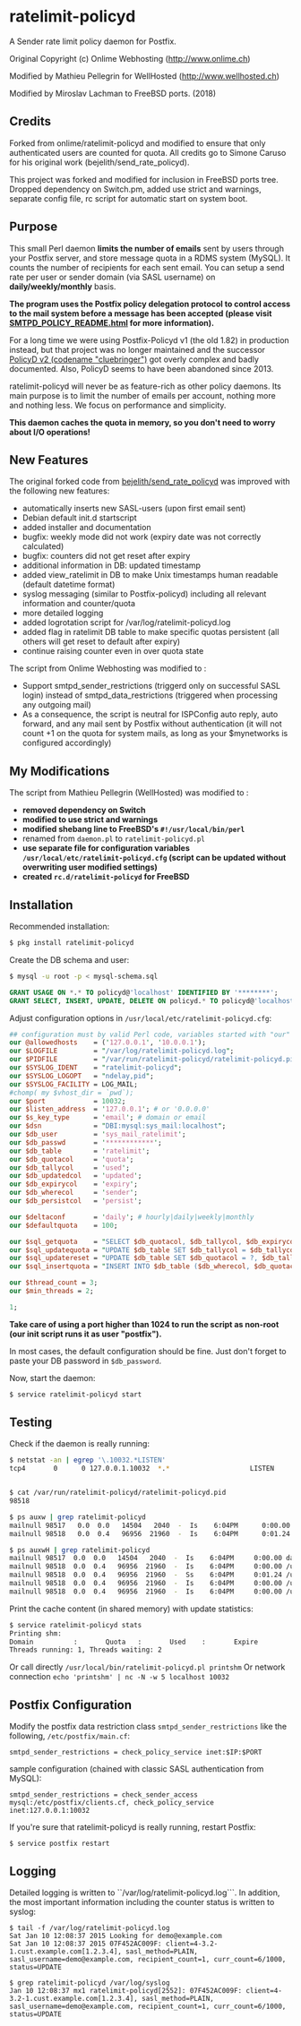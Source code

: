 # ratelimit-policyd

A Sender rate limit policy daemon for Postfix.

Original Copyright (c) Onlime Webhosting (http://www.onlime.ch)

Modified by Mathieu Pellegrin for WellHosted (http://www.wellhosted.ch)

Modified by Miroslav Lachman to FreeBSD ports. (2018)

## Credits

Forked from onlime/ratelimit-policyd and modified to ensure that only authenticated users are counted for quota. All credits go to Simone Caruso for his original work (bejelith/send_rate_policyd).

This project was forked and modified for inclusion in FreeBSD ports tree. Dropped dependency on Switch.pm, added use strict and warnings, separate config file, rc script for automatic start on system boot.

## Purpose

This small Perl daemon **limits the number of emails** sent by users through your Postfix server, and store message quota in a RDMS system (MySQL). It counts the number of recipients for each sent email. You can setup a send rate per user or sender domain (via SASL username) on **daily/weekly/monthly** basis.

**The program uses the Postfix policy delegation protocol to control access to the mail system before a message has been accepted (please visit [SMTPD_POLICY_README.html](http://www.postfix.org/SMTPD_POLICY_README.html) for more information).**

For a long time we were using Postfix-Policyd v1 (the old 1.82) in production instead, but that project was no longer maintained and the successor [PolicyD v2 (codename "cluebringer")](http://wiki.policyd.org/) got overly complex and badly documented. Also, PolicyD seems to have been abandoned since 2013.

ratelimit-policyd will never be as feature-rich as other policy daemons. Its main purpose is to limit the number of emails per account, nothing more and nothing less. We focus on performance and simplicity.

**This daemon caches the quota in memory, so you don't need to worry about I/O operations!**

## New Features

The original forked code from [bejelith/send_rate_policyd](https://github.com/bejelith/send_rate_policyd) was improved with the following new features:

- automatically inserts new SASL-users (upon first email sent)
- Debian default init.d startscript
- added installer and documentation
- bugfix: weekly mode did not work (expiry date was not correctly calculated)
- bugfix: counters did not get reset after expiry
- additional information in DB: updated timestamp
- added view_ratelimit in DB to make Unix timestamps human readable (default datetime format)
- syslog messaging (similar to Postfix-policyd) including all relevant information and counter/quota
- more detailed logging
- added logrotation script for /var/log/ratelimit-policyd.log
- added flag in ratelimit DB table to make specific quotas persistent (all others will get reset to default after expiry)
- continue raising counter even in over quota state

The script from Onlime Webhosting was modified to :
 - Support smtpd_sender_restrictions (triggerd only on successful SASL login) instead of smtpd_data_restrictions (triggered when processing any outgoing mail)
 - As a consequence, the script is neutral for ISPConfig auto reply, auto forward, and any mail sent by Postfix without authentication (it will not count +1 on the quota for system mails, as long as your $mynetworks is configured accordingly)

## My Modifications

The script from Mathieu Pellegrin (WellHosted) was modified to :
 - **removed dependency on Switch**
 - **modified to use strict and warnings**
 - **modified shebang line to FreeBSD's `#!/usr/local/bin/perl`**
 - renamed from `daemon.pl` to `ratelimit-policyd.pl`
 - **use separate file for configuration variables `/usr/local/etc/ratelimit-policyd.cfg` (script can be updated without overwriting user modified settings)**
 - **created `rc.d/ratelimit-policyd` for FreeBSD**

## Installation

Recommended installation:

```bash
$ pkg install ratelimit-policyd
```

Create the DB schema and user:

```bash
$ mysql -u root -p < mysql-schema.sql
```

```sql
GRANT USAGE ON *.* TO policyd@'localhost' IDENTIFIED BY '********';
GRANT SELECT, INSERT, UPDATE, DELETE ON policyd.* TO policyd@'localhost';
```

Adjust configuration options in ```/usr/local/etc/ratelimit-policyd.cfg```:

```perl
## configuration must by valid Perl code, variables started with "our"
our @allowedhosts    = ('127.0.0.1', '10.0.0.1');
our $LOGFILE         = "/var/log/ratelimit-policyd.log";
our $PIDFILE         = "/var/run/ratelimit-policyd/ratelimit-policyd.pid";
our $SYSLOG_IDENT    = "ratelimit-policyd";
our $SYSLOG_LOGOPT   = "ndelay,pid";
our $SYSLOG_FACILITY = LOG_MAIL;
#chomp( my $vhost_dir = `pwd`);
our $port            = 10032;
our $listen_address  = '127.0.0.1'; # or '0.0.0.0'
our $s_key_type      = 'email'; # domain or email
our $dsn             = "DBI:mysql:sys_mail:localhost";
our $db_user         = 'sys_mail_ratelimit';
our $db_passwd       = '************';
our $db_table        = 'ratelimit';
our $db_quotacol     = 'quota';
our $db_tallycol     = 'used';
our $db_updatedcol   = 'updated';
our $db_expirycol    = 'expiry';
our $db_wherecol     = 'sender';
our $db_persistcol   = 'persist';

our $deltaconf       = 'daily'; # hourly|daily|weekly|monthly
our $defaultquota    = 100;

our $sql_getquota    = "SELECT $db_quotacol, $db_tallycol, $db_expirycol, $db_persistcol FROM $db_table WHERE $db_wherecol = ? AND $db_quotacol > 0";
our $sql_updatequota = "UPDATE $db_table SET $db_tallycol = $db_tallycol + ?, $db_updatedcol = NOW(), $db_expirycol = ? WHERE $db_wherecol = ?";
our $sql_updatereset = "UPDATE $db_table SET $db_quotacol = ?, $db_tallycol = ?, $db_updatedcol = NOW(), $db_expirycol = ? WHERE $db_wherecol = ?";
our $sql_insertquota = "INSERT INTO $db_table ($db_wherecol, $db_quotacol, $db_tallycol, $db_expirycol) VALUES (?, ?, ?, ?)";

our $thread_count = 3;
our $min_threads = 2;

1;
```

**Take care of using a port higher than 1024 to run the script as non-root (our init script runs it as user "postfix").**

In most cases, the default configuration should be fine. Just don't forget to paste your DB password in ``$db_password``.

Now, start the daemon:

```bash
$ service ratelimit-policyd start
```

## Testing

Check if the daemon is really running:

```bash
$ netstat -an | egrep '\.10032.*LISTEN'
tcp4       0      0 127.0.0.1.10032  *.*                    LISTEN


$ cat /var/run/ratelimit-policyd/ratelimit-policyd.pid
98518

$ ps auxw | grep ratelimit-policyd
mailnull 98517   0.0  0.0   14504   2040  -  Is    6:04PM      0:00.00 daemon: /usr/local/bin/ratelimit-policyd.pl[98518] (daemon)
mailnull 98518   0.0  0.4   96956  21960  -  Is    6:04PM      0:01.24 /usr/local/bin/ratelimit-policyd.pl (perl)

$ ps auxwH | grep ratelimit-policyd
mailnull 98517  0.0  0.0   14504   2040  -  Is    6:04PM     0:00.00 daemon: /usr/local/bin/ratelimit-policyd.pl[98518] (daemon)
mailnull 98518  0.0  0.4   96956  21960  -  Is    6:04PM     0:00.00 /usr/local/bin/ratelimit-policyd.pl (perl)
mailnull 98518  0.0  0.4   96956  21960  -  Ss    6:04PM     0:01.24 /usr/local/bin/ratelimit-policyd.pl (perl)
mailnull 98518  0.0  0.4   96956  21960  -  Is    6:04PM     0:00.00 /usr/local/bin/ratelimit-policyd.pl (perl)
mailnull 98518  0.0  0.4   96956  21960  -  Is    6:04PM     0:00.00 /usr/local/bin/ratelimit-policyd.pl (perl)

```

Print the cache content (in shared memory) with update statistics:

```bash
$ service ratelimit-policyd stats
Printing shm:
Domain          :       Quota   :       Used    :       Expire
Threads running: 1, Threads waiting: 2
```

Or call directly `/usr/local/bin/ratelimit-policyd.pl printshm`
Or network connection `echo 'printshm' | nc -N -w 5 localhost 10032`

## Postfix Configuration

Modify the postfix data restriction class ```smtpd_sender_restrictions``` like the following, ```/etc/postfix/main.cf```:

```
smtpd_sender_restrictions = check_policy_service inet:$IP:$PORT
```

sample configuration (chained with classic SASL authentication from MySQL):

```
smtpd_sender_restrictions = check_sender_access mysql:/etc/postfix/clients.cf, check_policy_service inet:127.0.0.1:10032
```

If you're sure that ratelimit-policyd is really running, restart Postfix:

```
$ service postfix restart
```

## Logging

Detailed logging is written to ``/var/log/ratelimit-policyd.log```. In addition, the most important information including the counter status is written to syslog:

```
$ tail -f /var/log/ratelimit-policyd.log 
Sat Jan 10 12:08:37 2015 Looking for demo@example.com
Sat Jan 10 12:08:37 2015 07F452AC009F: client=4-3.2-1.cust.example.com[1.2.3.4], sasl_method=PLAIN, sasl_username=demo@example.com, recipient_count=1, curr_count=6/1000, status=UPDATE

$ grep ratelimit-policyd /var/log/syslog
Jan 10 12:08:37 mx1 ratelimit-policyd[2552]: 07F452AC009F: client=4-3.2-1.cust.example.com[1.2.3.4], sasl_method=PLAIN, sasl_username=demo@example.com, recipient_count=1, curr_count=6/1000, status=UPDATE
```
